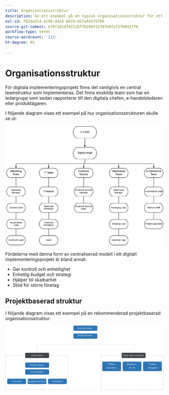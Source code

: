 ```yaml
---
title: Organisationsstruktur
description: Se ett exempel på en typisk organisationsstruktur för ett e-handelsprojekt.
exl-id: f82da314-a168-4d16-8679-827a44375769
source-git-commit: e76f101df47116f7b246f21f0fe0fa72769d2776
workflow-type: tm+mt
source-wordcount: '113'
ht-degree: 0%

---
```


# Organisationsstruktur

För digitala implementeringsprojekt finns det vanligtvis en central teamstruktur som implementeras. Det finns enskilda team som har en ledargrupp som sedan rapporterar till den digitala chefen, e-handelsledaren eller produktägaren.

I följande diagram visas ett exempel på hur organisationsstrukturen skulle se ut:

![Organisationsstrukturdiagram](../../assets/playbooks/org-structure.png)

Fördelarna med denna form av centraliserad modell i ett digitalt implementeringsprojekt är bland annat:

- Ger kontroll och enhetlighet
- Enhetlig budget och strategi
- Hjälper till skalbarhet
- Stöd för större företag

## Projektbaserad struktur

I följande diagram visas ett exempel på en rekommenderad projektbaserad organisationsstruktur:

![Projektbaserad organisationsstruktur](../../assets/playbooks/org-structure-project.png)
